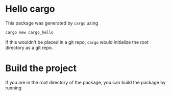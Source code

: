 # Hello cargo
This package was generated by `cargo` using 

```bash
cargo new cargo_hello
```

If this wouldn't be placed in a git repo, `cargo` would initialize the root 
directory as a git repo.

# Build the project
If you are in the root directory of the package, you can build the package by 
running
